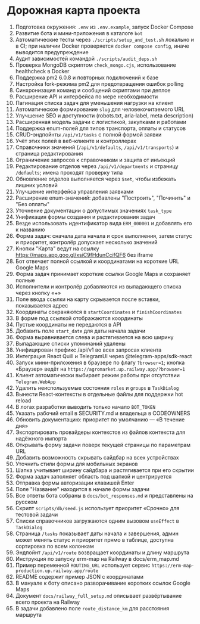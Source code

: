 <!-- Назначение файла: краткий план развития проекта. -->

# Дорожная карта проекта

1. Подготовка окружения: `.env` из `.env.example`, запуск Docker Compose
2. Развитие бота и мини‑приложения в каталоге `bot`
3. Автоматические тесты через `./scripts/setup_and_test.sh` локально и в CI; при наличии Docker проверяется `docker compose config`, иначе выводится предупреждение
4. Аудит зависимостей командой `./scripts/audit_deps.sh`
5. Проверка MongoDB скриптом `check_mongo.cjs`, использование healthcheck в Docker
6. Поддержка pm2 6.0.8 и повторных подключений к базе
7. Настройка fork-режима pm2 для предотвращения ошибок polling
8. Синхронизация команд и сообщений скриптами при деплое
9. Расширение API и интерфейса по мере необходимости
10. Пагинация списка задач для уменьшения нагрузки на клиент
11. Автоматическое формирование `slug` для человекочитаемого URL
12. Улучшение SEO и доступности (robots.txt, aria‑label, meta description)
13. Расширенная модель задачи с логистикой, закупками и работами
14. Поддержка enum-полей для типов транспорта, оплаты и статусов
15. CRUD-эндпойнты `/api/v1/tasks` с полной формой заявки
16. Учёт этих полей в веб-клиенте и контроллерах
17. Справочники значений (`/api/v1/defaults`, `/api/v1/transports`) и страница редактирования
18. Ограничение запросов к справочникам и защита от инъекций
19. Редактирование отделов через `/api/v1/departments` и страницу `/defaults`; имена проходят проверку типа
20. Обновление отделов выполняется через `$set`, чтобы избежать лишних условий
21. Улучшение интерфейса управления заявками
22. Расширение enum-значений: добавлены "Построить", "Починить" и "Без оплаты"
23. Уточнение документации о допустимых значениях `task_type`
24. Унификация формы создания и редактирования задач
25. Везде использовать идентификатор вида `ERM_000001` и добавлять его к названию
26. Форма задач: сначала дата начала и срок выполнения, затем статус и приоритет, контролёр допускает несколько значений
27. Кнопки "Карта" ведут на ссылку <https://maps.app.goo.gl/xsiC9fHdunCcifQF6> без iframe
28. Бот отвечает полной ссылкой и координатами на короткие URL Google Maps
29. Форма задач принимает короткие ссылки Google Maps и сохраняет полные
30. Исполнители и контролёр добавляются из выпадающего списка через кнопку «+»
31. Поле ввода ссылки на карту скрывается после вставки, показывается адрес
32. Координаты сохраняются в `startCoordinates` и `finishCoordinates`
33. В форме под ссылкой отображаются координаты
34. Пустые координаты не передаются в API
34. Добавить поле `start_date` для даты начала задачи
34. Форма выравнивается слева и растягивается на всю ширину
35. Выпадающие списки упоминаний удалены
36. Унифицирован префикс /api/v1 во всех запросах клиента
36. Интеграция React Quill и TelegramUI через @telegram-apps/sdk-react
37. Запуск мини-приложения в браузере по флагу `?browser=1`; кнопка «Браузер» ведёт на `https://agromarket.up.railway.app/?browser=1`
38. Клиент автоматически выбирает режим работы при отсутствии `Telegram.WebApp`
39. Удалить неиспользуемые состояния `roles` и `groups` в `TaskDialog`
40. Вынести React-контексты в отдельные файлы для поддержки hot reload
41. В логах разработки выводить только начало `BOT_TOKEN`
42. Указать рабочий email в SECURITY.md и владельца в CODEOWNERS
43. Обновить документацию: приоритет по умолчанию — «В течение дня»
44. Экспортировать провайдеры контекстов из файлов контекста для надёжного импорта
45. Открывать форму задачи поверх текущей страницы по параметрам URL
46. Добавить возможность скрывать сайдбар на всех устройствах
47. Уточнить стили формы для мобильных экранов
48. Шапка учитывает ширину сайдбара и растягивается при его скрытии
49. Форма задач заполняет область под шапкой и центрируется
50. Отправка формы авторизации клавишей Enter
51. Поле "Название" находится в начале формы задачи
52. Все ответы бота собраны в `docs/bot_responses.md` и представлены на русском
53. Скрипт `scripts/db/seed.js` использует приоритет «Срочно» для тестовой задачи
54. Списки справочников загружаются одним вызовом `useEffect` в `TaskDialog`
55. Страница `/tasks` показывает даты начала и завершения,
    админ может менять статус и приоритет прямо в таблице,
    доступна сортировка по всем колонкам
56. Эндпойнт `/api/v1/route` возвращает координаты и длину маршрута
57. Инструкция по запуску erm-map на Railway в docs/erm_map.md
58. Пример переменной `ROUTING_URL` использует сервис `https://erm-map-production.up.railway.app/route`
59. README содержит пример JSON с координатами
60. В мануале к боту описано разворачивание коротких ссылок Google Maps
61. Документ `docs/railway_full_setup.md` описывает развёртывание всего проекта на Railway
62. В задачи добавлено поле `route_distance_km` для расстояния маршрута



